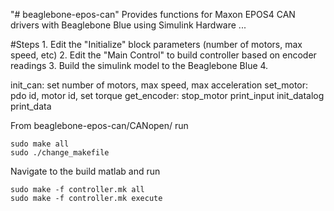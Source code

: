 "# beaglebone-epos-can" 
Provides functions for Maxon EPOS4 CAN drivers with Beaglebone Blue using Simulink Hardware ...

#Steps
	1. Edit the "Initialize" block parameters (number of motors, max speed, etc)
 	2. Edit the "Main Control" to build controller based on encoder readings
  	3. Build the  simulink model to the Beaglebone Blue
   	4. 

init_can: set number of motors, max speed, max acceleration
set_motor: pdo id, motor id, set torque
get_encoder: 
stop_motor
print_input
init_datalog
print_data

From beaglebone-epos-can/CANopen/ run

```
sudo make all
sudo ./change_makefile
```

Navigate to the build matlab and run

```
sudo make -f controller.mk all
sudo make -f controller.mk execute
```
